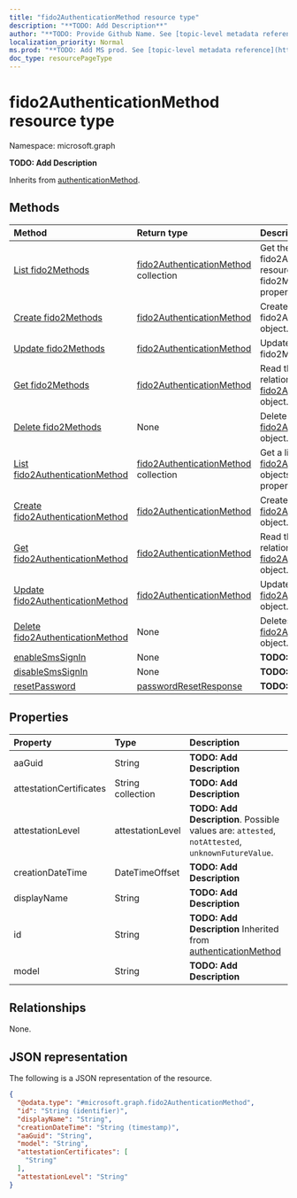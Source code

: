 ```yaml
---
title: "fido2AuthenticationMethod resource type"
description: "**TODO: Add Description**"
author: "**TODO: Provide Github Name. See [topic-level metadata reference](https://msgo.azurewebsites.net/add/document/guidelines/metadata.html#topic-level-metadata)**"
localization_priority: Normal
ms.prod: "**TODO: Add MS prod. See [topic-level metadata reference](https://msgo.azurewebsites.net/add/document/guidelines/metadata.html#topic-level-metadata)**"
doc_type: resourcePageType
---
```


# fido2AuthenticationMethod resource type

Namespace: microsoft.graph

**TODO: Add Description**


Inherits from [authenticationMethod](../resources/authenticationmethod.md).

## Methods
|Method|Return type|Description|
|:---|:---|:---|
|[List fido2Methods](../api/authentication-list-fido2methods.md)|[fido2AuthenticationMethod](../resources/fido2authenticationmethod.md) collection|Get the fido2AuthenticationMethod resources from the fido2Methods navigation property.|
|[Create fido2Methods](../api/authentication-post-fido2methods.md)|[fido2AuthenticationMethod](../resources/fido2authenticationmethod.md)|Create a new fido2AuthenticationMethod object.|
|[Update fido2Methods](../api/authentication-update-fido2methods.md)|[fido2AuthenticationMethod](../resources/fido2authenticationmethod.md)|Update the properties of a fido2Methods object.|
|[Get fido2Methods](../api/authentication-get-fido2authenticationmethod.md)|[fido2AuthenticationMethod](../resources/fido2authenticationmethod.md)|Read the properties and relationships of a [fido2AuthenticationMethod](../resources/fido2authenticationmethod.md) object.|
|[Delete fido2Methods](../api/authentication-delete-fido2methods.md)|None|Delete a [fido2AuthenticationMethod](../resources/fido2authenticationmethod.md) object.|
|[List fido2AuthenticationMethod](../api/fido2authenticationmethod-list.md)|[fido2AuthenticationMethod](../resources/fido2authenticationmethod.md) collection|Get a list of the [fido2AuthenticationMethod](../resources/fido2authenticationmethod.md) objects and their properties.|
|[Create fido2AuthenticationMethod](../api/fido2authenticationmethod-create.md)|[fido2AuthenticationMethod](../resources/fido2authenticationmethod.md)|Create a new [fido2AuthenticationMethod](../resources/fido2authenticationmethod.md) object.|
|[Get fido2AuthenticationMethod](../api/fido2authenticationmethod-get.md)|[fido2AuthenticationMethod](../resources/fido2authenticationmethod.md)|Read the properties and relationships of a [fido2AuthenticationMethod](../resources/fido2authenticationmethod.md) object.|
|[Update fido2AuthenticationMethod](../api/fido2authenticationmethod-update.md)|[fido2AuthenticationMethod](../resources/fido2authenticationmethod.md)|Update the properties of a [fido2AuthenticationMethod](../resources/fido2authenticationmethod.md) object.|
|[Delete fido2AuthenticationMethod](../api/fido2authenticationmethod-delete.md)|None|Deletes a [fido2AuthenticationMethod](../resources/fido2authenticationmethod.md) object.|
|[enableSmsSignIn](../api/fido2authenticationmethod-enablesmssignin.md)|None|**TODO: Add Description**|
|[disableSmsSignIn](../api/fido2authenticationmethod-disablesmssignin.md)|None|**TODO: Add Description**|
|[resetPassword](../api/fido2authenticationmethod-resetpassword.md)|[passwordResetResponse](../resources/passwordresetresponse.md)|**TODO: Add Description**|

## Properties
|Property|Type|Description|
|:---|:---|:---|
|aaGuid|String|**TODO: Add Description**|
|attestationCertificates|String collection|**TODO: Add Description**|
|attestationLevel|attestationLevel|**TODO: Add Description**. Possible values are: `attested`, `notAttested`, `unknownFutureValue`.|
|creationDateTime|DateTimeOffset|**TODO: Add Description**|
|displayName|String|**TODO: Add Description**|
|id|String|**TODO: Add Description** Inherited from [authenticationMethod](../resources/authenticationmethod.md)|
|model|String|**TODO: Add Description**|

## Relationships
None.

## JSON representation
The following is a JSON representation of the resource.
<!-- {
  "blockType": "resource",
  "keyProperty": "id",
  "@odata.type": "microsoft.graph.fido2AuthenticationMethod",
  "baseType": "microsoft.strongAuthentication.authenticationMethod",
  "openType": false
}
-->
``` json
{
  "@odata.type": "#microsoft.graph.fido2AuthenticationMethod",
  "id": "String (identifier)",
  "displayName": "String",
  "creationDateTime": "String (timestamp)",
  "aaGuid": "String",
  "model": "String",
  "attestationCertificates": [
    "String"
  ],
  "attestationLevel": "String"
}
```

